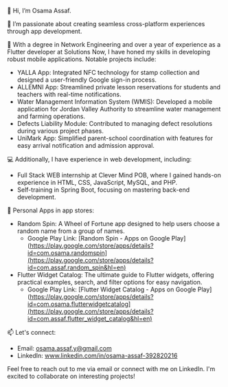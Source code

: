 👋 Hi, I’m Osama Assaf.

👀 I’m passionate about creating seamless cross-platform experiences through app development.

🌱 With a degree in Network Engineering and over a year of experience as a Flutter developer at Solutions Now, I have honed my skills in developing robust mobile applications. Notable projects include:

- YALLA App: Integrated NFC technology for stamp collection and designed a user-friendly Google sign-in process.
- ALLEMNI App: Streamlined private lesson reservations for students and teachers with real-time notifications.
- Water Management Information System (WMIS): Developed a mobile application for Jordan Valley Authority to streamline water management and farming operations.
- Defects Liability Module: Contributed to managing defect resolutions during various project phases.
- UniMark App: Simplified parent-school coordination with features for easy arrival notification and admission approval.

💻 Additionally, I have experience in web development, including:

- Full Stack WEB internship at Clever Mind POB, where I gained hands-on experience in HTML, CSS, JavaScript, MySQL, and PHP.
- Self-training in Spring Boot, focusing on mastering back-end development.

📱 Personal Apps in app stores:
- Random Spin: A Wheel of Fortune app designed to help users choose a random name from a group of names.
   - Google Play Link: [Random Spin - Apps on Google Play](https://play.google.com/store/apps/details?id=com.osama.randomspin](https://play.google.com/store/apps/details?id=com.assaf.random_spin&hl=en)
- Flutter Widget Catalog: The ultimate guide to Flutter widgets, offering practical examples, search, and filter options for easy navigation.
   - Google Play Link: [Flutter Widget Catalog - Apps on Google Play](https://play.google.com/store/apps/details?id=com.osama.flutterwidgetcatalog](https://play.google.com/store/apps/details?id=com.assaf.flutter_widget_catalog&hl=en)

📫 Let's connect:
   - Email: osama.assaf.y@gmail.com
   - LinkedIn: www.linkedin.com/in/osama-assaf-392820216

Feel free to reach out to me via email or connect with me on LinkedIn. I'm excited to collaborate on interesting projects!
